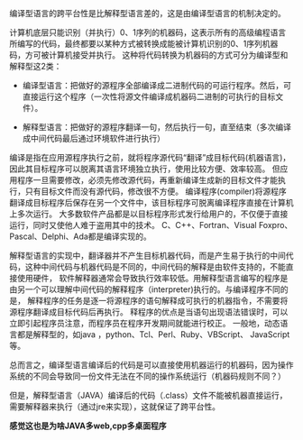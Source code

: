编译型语言的跨平台性是比解释型语言差的，这是由编译型语言的机制决定的。

计算机底层只能识别（并执行）0、1序列的机器码，这表示所有的高级编程语言所编写的代码，最终都要以某种方式被转换成能被计算机识别的0、1序列机器码，方可被计算机接受并执行。
这种将代码转换为机器码的方式可分为编译型和解释型这2类：

- 编译型语言：把做好的源程序全部编译成二进制代码的可运行程序。然后，可直接运行这个程序（一次性将源文件编译成机器码二进制的可执行的目标文件）。

- 解释型语言：把做好的源程序翻译一句，然后执行一句，直至结束（多次编译成中间代码最后通过环境软件进行执行）

编译是指在应用源程序执行之前，就将程序源代码“翻译”成目标代码(机器语言)，因此其目标程序可以脱离其语言环境独立执行，使用比较方便、效率较高。
但应用程序一旦需要修改，必须先修改源代码，再重新编译生成新的目标文件才能执行，只有目标文件而没有源代码，修改很不方便。
编译程序(compiler)将源程序翻译成目标程序后保存在另一个文件中，该目标程序可脱离编译程序直接在计算机上多次运行。
大多数软件产品都是以目标程序形式发行给用户的，不仅便于直接运行，同时又使他人难于盗用其中的技术。
C、C++、Fortran、Visual Foxpro、Pascal、Delphi、Ada都是编译实现的。

解释型语言的实现中，翻译器并不产生目标机器代码，而是产生易于执行的中间代码，这种中间代码与机器代码是不同的，中间代码的解释是由软件支持的，不能直接使用硬件，
软件解释器通常会导致执行效率较低。用解释型语言编写的程序是由另一个可以理解中间代码的解释程序（interpreter)执行的。与编译程序不同的是，
解释程序的任务是逐一将源程序的语句解释成可执行的机器指令，不需要将源程序翻译成目标代码后再执行。
释程序的优点是当语句出现语法错误时，可以立即引起程序员注意，而程序员在程序开发期间就能进行校正。
一般地，动态语言都是解释型的，如java ，python、Tcl、Perl、Ruby、VBScript、 JavaScript等。

总而言之，编译型语言编译后的代码是可以直接使用机器运行的机器码，因为操作系统的不同会导致同一份文件无法在不同的操作系统运行（机器码规则不同？）

但是，解释型语言（JAVA）编译后的代码（.class）文件不能被机器直接运行，需要解释器来执行（通过jre来实现），这就保证了跨平台性。

**感觉这也是为啥JAVA多web,cpp多桌面程序**
